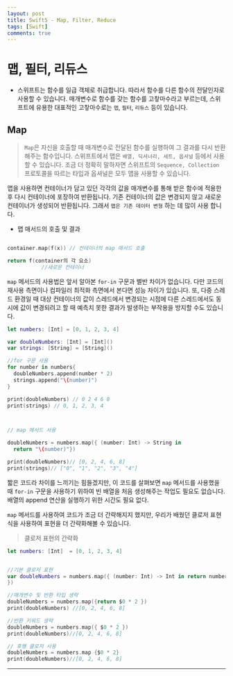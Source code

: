 ```yaml
---
layout: post
title: Swift5 - Map, Filter, Reduce
tags: [Swift]
comments: true
---
```



# 맵, 필터, 리듀스

- 스위프트는 함수를 일급 객체로 취급합니다. 따라서 함수를 다른 함수의 전달인자로 사용할 수 있습니다. 매개변수로 함수를 갖는 함수를 고챃마수라고 부르는데, 스위프트에 유용한 대표적인 고챃마수로는 `맵`, `필터`, `리듀스` 등이 있습니다.



## Map

> `Map`은 자신을 호출할 때 매개변수로 전달된 함수를 실행하여 그 결과를 다시 반환 해주는 함수입니다. 스위프트에서 맵은 `배열, 딕셔너리, 세트, 옵셔널` 등에서 사용할 수 있습니다. 조금 더 정확히 말하자면 스위프트의 `Sequence, Collection` 프로토콜을 따르는 타입과 옵셔널은 모두 맵을 사용할 수 있습니다.

맵을 사용하면 컨테이너가 담고 있던 각각의 값을 매개변수를 통해 받은 함수에 적용한 후 다시 컨테이너에 포장하여 반환됩니다. 기존 컨테이너의 값은 변경되지 않고 새로운 컨테이너가 생성되어 반환됩니다. 그래서 `맵은 기존 데이터 변형` 하는 데 많이 사용 합니다.


- 맵 매서드의 호출 및 결과

```swift

container.map(f(x)) // 컨테이너의 map 매서드 호출

return f(container의 각 요소)
           //새로운 컨테이너

```

`map` 메서드의 사용법은 앞서 알아본 `for-in` 구문과 별반 차이가 없습니다. 다만 코드의 재사용 측면이나 컴파일러 최적화 측면에서 본다면 성능 차이가 있습니다.
또, 다중 스레드 환경일 때 대상 컨테이너의 값이 스레드에서 변경되는 시점에 다른 스레드에서도 동시에 값이 변경되려고 할 때 예측치 못한 결과가 발생하는 부작용을 방지할 수도 있습니다.


```swift
let numbers: [Int] = [0, 1, 2, 3, 4]

var doubleNumbers: [Int] = [Int]()
var strings: [String] = [String]()

//for 구문 사용
for number in numbers{
  doubleNumbers.append(number * 2)
  strings.append("\(number)")
}

print(doubleNumbers) // 0 2 4 6 8
print(strings) // 0, 1, 2, 3, 4



// map 메서드 사용

doubleNumbers = numbers.map({ (number: Int) -> String in 
  return "\(number)"})

print(doubleNumbers)// [0, 2, 4, 6, 8]
print(strings)// ["0", "1", "2", "3", "4"]
```

짧은 코드라 차이를 느끼기는 힘들겠지만, 이 코드를 살펴보면 `map` 메서드를 사용했을 때 `for-in` 구문을 사용하기 위하여 빈 배열을 처음 생성해주는 작업도 필요도 없습니다.
배열의 append 연산을 실행하기 위한 시간도 필요 없다.


`map` 메서드를 사용하여 코드가 조금 더 간략해지지 했지만, 우리가 배웠던 클로저 표현식을 사용하여 표현을 더 간략화해볼 수 있습니다. 

> 클로저 표현의 간략화

```swift
let numbers: [Int]  = [0, 1, 2, 3, 4]


//기본 클로저 표현
var doubleNumbers = numbers.map({ (number: Int) -> Int in return number * 2
})

//매개변수 및 반환 타입 생략
doubleNumbers = numbers.map({return $0 * 2 })
print(doubleNumbers) //[0, 2, 4, 6, 8]

//반환 키워드 생략
doubleNumbers = numbers.map({ $0 * 2 })
print(doubleNumbers)//[0, 2, 4, 6, 8]

// 후행 클로저 사용
doubleNumbers = numbers.map {$0 * 2}
print(doubleNumbers)//[0, 2, 4, 6, 8]

```

---






